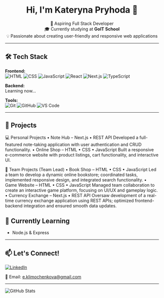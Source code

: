 <h1 align="center">Hi, I'm Kateryna Pryhoda 👋</h1>

<p align="center">
🌱 Aspiring Full Stack Developer<br>
🎓 Currently studying at <strong>GoIT School</strong><br>
💡 Passionate about creating user-friendly and responsive web applications
</p>

---

## 🛠️ Tech Stack

**Frontend:**  
![HTML](https://img.shields.io/badge/-HTML5-E34F26?style=flat&logo=html5&logoColor=white)
![CSS](https://img.shields.io/badge/-CSS3-1572B6?style=flat&logo=css3&logoColor=white)
![JavaScript](https://img.shields.io/badge/-JavaScript-F7DF1E?style=flat&logo=javascript&logoColor=black)
![React](https://img.shields.io/badge/-React-61DAFB?style=flat&logo=react&logoColor=black)
![Next.js](https://img.shields.io/badge/-Next.js-000000?style=flat&logo=next.js&logoColor=white)
![TypeScript](https://img.shields.io/badge/-TypeScript-3178C6?style=flat&logo=typescript&logoColor=white)

**Backend:**  
Learning now...

**Tools:**  
![Git](https://img.shields.io/badge/-Git-F05032?style=flat&logo=git&logoColor=white)
![GitHub](https://img.shields.io/badge/-GitHub-181717?style=flat&logo=github)
![VS Code](https://img.shields.io/badge/-VS%20Code-007ACC?style=flat&logo=visual-studio-code)


---

## 🚀 Projects

💻 Personal Projects
	•	Note Hub – Next.js • REST API
Developed a full-featured note-taking application with user authentication and CRUD functionality.
	•	Online Shop – HTML • CSS • JavaScript
Built a responsive e-commerce website with product listings, cart functionality, and interactive UI.

👥 Team Projects (Team Lead)
	•	Book Shop – HTML • CSS • JavaScript
Led a team to develop a dynamic online bookstore; coordinated tasks, implemented responsive design, and integrated search functionality.
	•	Game Website – HTML • CSS • JavaScript
Managed team collaboration to create an interactive game platform, focusing on UI/UX and gameplay logic.
	•	Currency Exchange – Next.js • REST API
Oversaw development of a real-time currency exchange application using REST APIs; optimized frontend-backend integration and ensured smooth data updates.

## 🌱 Currently Learning

- Node.js & Express


---

## 📫 Let's Connect!

[![LinkedIn](https://img.shields.io/badge/-LinkedIn-0A66C2?style=flat&logo=linkedin&logoColor=white)](https://uk.linkedin.com/in/kateryna-pryhoda-28383023a)
  
📧 Email: e.klimochenkova@gmail.com 


---

![GitHub Stats](https://github-readme-stats.vercel.app/api?username=netkatya&show_icons=true&theme=tokyonight)
